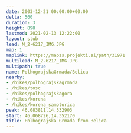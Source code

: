 ```yaml
---
date: 2003-12-21 00:00:00+00:00
delta: 560
duration: 3
height: 898
lastmod: 2021-02-13 12:22:00
layout: stub
lead: M_2-6217_IMG.JPG
map: 1
maplink: https://mapzs.projekti.si/path/31971
multilead: M_2-6217_IMG.JPG
multipath: true
name: PolhograjskaGrmada/Belica
nearby:
- /hikes/polhograjskagrmada
- /hikes/tosc
- /hikes/polhograjskagora
- /hikes/korena
- /hikes/korena_samotorica
peak: 46.083811,14.332903
start: 46.068726,14.352170
title: Polhograjska Grmada from Belica
---
```


